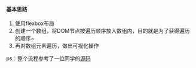 #### 基本思路

1. 使用flexbox布局
2. 创建一个数组，将DOM节点按遍历顺序放入数组内，目的就是为了获得遍历的顺序~
3. 再对数组元素遍历，做出可视化操作

ps：整个流程参考了一位同学的[源码](http://materialcoder.me/BaiduIFE2017/JS/task7/index.html)

